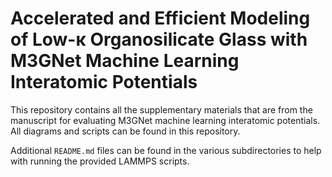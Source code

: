# Accelerated and Efficient Modeling of Low-κ Organosilicate Glass with M3GNet Machine Learning Interatomic Potentials

This repository contains all the supplementary materials that are from the manuscript for evaluating M3GNet machine learning interatomic potentials. All diagrams and scripts can be found in this repository.

Additional `README.md` files can be found in the various subdirectories to help with running the provided LAMMPS scripts.